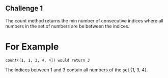 ## Challenge 1

The count method returns the min number of consecutive indices where all numbers
in the set of numbers are be between the indices.

# For Example

```
count([1, 1, 3, 4, 4]) would return 3
```
The indices between 1 and 3 contain all numbers of the set {1, 3, 4}.
